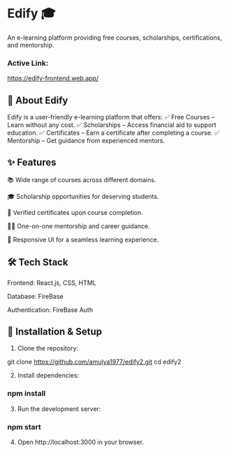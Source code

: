 # Edify 🎓

An e-learning platform providing free courses, scholarships, certifications, and mentorship.

### Active Link:
https://edify-frontend.web.app/


## 🚀 About Edify

Edify is a user-friendly e-learning platform that offers:
✅ Free Courses – Learn without any cost.
✅ Scholarships – Access financial aid to support education.
✅ Certificates – Earn a certificate after completing a course.
✅ Mentorship – Get guidance from experienced mentors.

## ✨ Features

📚 Wide range of courses across different domains.

🎓 Scholarship opportunities for deserving students.

📜 Verified certificates upon course completion.

👨‍🏫 One-on-one mentorship and career guidance.

📱 Responsive UI for a seamless learning experience.


## 🛠️ Tech Stack

Frontend: React.js, CSS, HTML  

Database: FireBase

Authentication: FireBase Auth


## 🔧 Installation & Setup

1. Clone the repository:

git clone https://github.com/amulya1977/edify2.git
cd edify2


2. Install dependencies:

### npm install


3. Run the development server:

### npm start


4. Open http://localhost:3000 in your browser.



